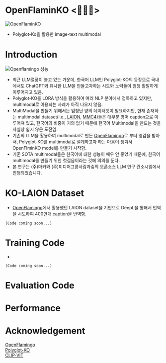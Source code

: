 # OpenFlaminKO <🦩🇰🇷>
![OpenFlaminKO](https://github.com/Marker-Inc-Korea/OpenFlaminKO/assets/98331298/f45b07b7-f0bb-4a02-acff-19e20e933cfd)  
- Polyglot-Ko을 활용한 image-text multimodal  
  
# Introduction
![Openflamingo 성능](https://github.com/Marker-Inc-Korea/OpenFlaminKO/assets/98331298/c27c8c32-e0a5-432d-b29e-c79d09e4b1b2)
- 최근 LLM열풍이 불고 있는 가운데, 한국어 LLM인 Polyglot-KO의 등장으로 국내에서도 ChatGPT와 유사한 LLM을 만들고자하는 시도와 노력들이 엄청 활발하게 이루어지고 있음.
- Polyglot-KO를 LORA 방식을 활용하여 여러 NLP 분야에서 접목하고 있지만, multimodal로 이용되는 사례가 아직 나오지 않음.
- MultiModal을 만들기 위해서는 엄청난 양의 데이터셋이 필요하지만, 현재 존재하는 multimodal dataset(i.e., [LAION](https://laion.ai/), [MMC4](https://github.com/allenai/mmc4))들은 대부분 영어 caption으로 이루어져 있고, 한국어의 비중이 거의 없기 때문에 한국어 Multimodal을 만드는 것을 사실상 쉽지 않은 도전임.
- 기존의 LLM을 활용하여 multimodal로 만든 [OpenFlamingo](https://github.com/mlfoundations/open_flamingo)로 부터 영감을 받아서, Polyglot-KO를 multimodal로 설계하고자 하는 마음이 생겨서 OpenFlminKO model를 만들기 시작함.
- 기존 SOTA multimodal들은 한국어에 대한 성능이 매우 안 좋았기 때문에, 한국어 multimodal를 만들기 위한 첫걸음이라는 것에 의의를 둔다.
- 본 연구는 (주)마커와 (주)미디어그룹사람과숲의 오픈소스 LLM 연구 컨소시엄에서 진행되었습니다.  

# KO-LAION Dataset
- [OpenFlamingo](https://github.com/mlfoundations/open_flamingo)에서 활용했던 LAION dataset을 기반으로 DeepL을 통해서 번역을 시도하여 400만개 caption을 번역함.  
  
```
(Code coming soon...)
```


# Training Code
- 
```
(Code coming soon...)
```


# Evaluation Code


# Performance


# Acknowledgement
[OpenFlamingo](https://github.com/mlfoundations/open_flamingo)  
[Polyglot-KO](https://huggingface.co/EleutherAI/polyglot-ko-1.3b)  
[CLIP-VIT](https://huggingface.co/openai/clip-vit-large-patch14)  



